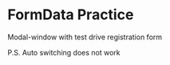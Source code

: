 # FormData Practice
 Modal-window with test drive registration form

P.S. Auto switching does not work
